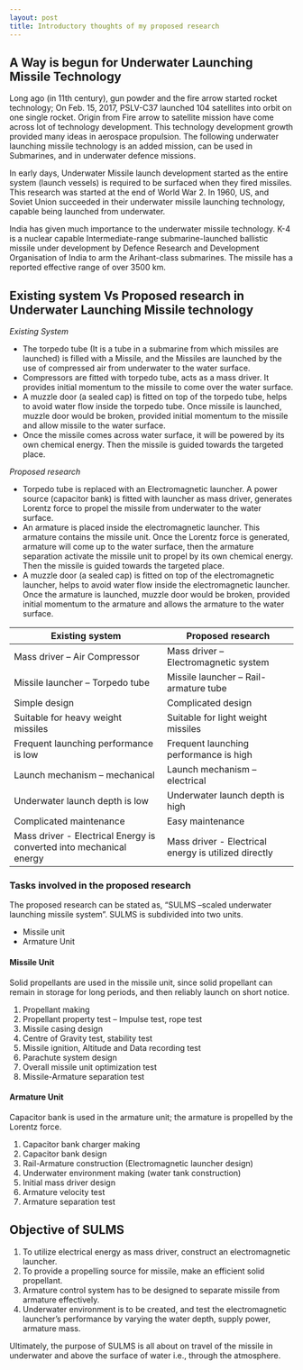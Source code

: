 ```yaml
---
layout: post
title: Introductory thoughts of my proposed research
---
```


## A Way is begun for Underwater Launching Missile Technology

Long ago (in 11th century), gun powder and the fire arrow started rocket technology; On Feb. 15, 2017, PSLV-C37 launched 104 satellites into orbit on one single rocket. Origin from Fire arrow to satellite mission have come across lot of technology development. This technology development growth provided many ideas in aerospace propulsion. The following underwater launching missile technology is an added mission, can be used in Submarines, and in underwater defence missions.

In early days, Underwater Missile launch development started as the entire system (launch vessels) is required to be surfaced when they fired missiles. This research was started at the end of World War 2. In 1960, US, and Soviet Union succeeded in their underwater missile launching technology, capable being launched from underwater.

India has given much importance to the underwater missile technology. K-4 is a nuclear capable Intermediate-range submarine-launched ballistic missile under development by Defence Research and Development Organisation of India to arm the Arihant-class submarines. The missile has a reported effective range of over 3500 km.

## Existing system Vs Proposed research in Underwater Launching Missile technology

*Existing System*

* The torpedo tube (It is a tube in a submarine from which missiles are launched) is filled with a Missile, and the Missiles are launched by the use of compressed air from underwater to the water surface. 
* Compressors are fitted with torpedo tube, acts as a mass driver. It provides initial momentum to the missile to come over the water surface.
* A muzzle door (a sealed cap) is fitted on top of the torpedo tube, helps to avoid water flow inside the torpedo tube. Once missile is launched, muzzle door would be broken, provided initial momentum to the missile and allow missile to the water surface. 
* Once the missile comes across water surface, it will be powered by its own chemical energy. Then the missile is guided towards the targeted place.

*Proposed research*

* Torpedo tube is replaced with an Electromagnetic launcher. A power source (capacitor bank) is fitted with launcher as mass driver, generates Lorentz force to propel the missile from underwater to the water surface.
* An armature is placed inside the electromagnetic launcher. This armature contains the missile unit. Once the Lorentz force is generated, armature will come up to the water surface, then the armature separation activate the missile unit to propel by its own chemical energy. Then the missile is guided towards the targeted place.
* A muzzle door (a sealed cap) is fitted on top of the electromagnetic launcher, helps to avoid water flow inside the electromagnetic launcher. Once the armature is launched, muzzle door would be broken, provided initial momentum to the armature and allows the armature to the water surface. 

Existing system          |Proposed research
---------------     |     -----------------
Mass driver – Air Compressor | Mass driver – Electromagnetic system
Missile launcher – Torpedo tube | Missile launcher – Rail-armature tube
Simple design             | Complicated design
Suitable for heavy weight missiles | Suitable for light weight missiles
Frequent launching performance is low | Frequent launching performance is high
Launch mechanism – mechanical | Launch mechanism – electrical
Underwater launch depth is low | Underwater launch depth is high
Complicated maintenance  | Easy maintenance
Mass driver - Electrical Energy is converted into mechanical energy | Mass driver - Electrical energy is utilized directly

### Tasks involved in the proposed research

The proposed research can be stated as, “SULMS –scaled underwater launching missile system”. SULMS is subdivided into two units.
* Missile unit
* Armature Unit

#### Missile Unit

Solid propellants are used in the missile unit, since solid propellant can remain in storage for long periods, and then reliably launch on short notice.

1.	Propellant making
2.	Propellant property test – Impulse test, rope test
3.	Missile casing design
4.	Centre of Gravity test, stability test
5.	Missile ignition, Altitude and Data recording test
6.	Parachute system design
7.	Overall missile unit optimization test
8.	Missile-Armature separation test

#### Armature Unit

Capacitor bank is used in the armature unit; the armature is propelled by the Lorentz force.

1.	Capacitor bank charger making
2.	Capacitor bank design
3.	Rail-Armature construction (Electromagnetic launcher design)
4.	Underwater environment making (water tank construction)
5.	Initial mass driver design
6.	Armature velocity test 
7.	Armature separation test

## Objective of SULMS

1.	To utilize electrical energy as mass driver, construct an electromagnetic launcher.
2.	To provide a propelling source for missile, make an efficient solid propellant.
3.	Armature control system has to be designed to separate missile from armature effectively.
4.	Underwater environment is to be created, and test the electromagnetic launcher’s performance by varying the water depth, supply power, armature mass.

Ultimately, the purpose of SULMS is all about on travel of the missile in underwater and above the surface of water i.e., through the atmosphere. 
